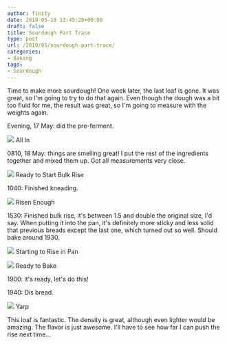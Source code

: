 ```yaml
---
author: finity
date: 2019-05-19 13:45:20+00:00
draft: false
title: Sourdough Part Trace
type: post
url: /2019/05/sourdough-part-trace/
categories:
- Baking
tags:
- Sourdough
---
```





Time to make more sourdough!  One week later, the last loaf is gone.  It was great, so I'm going to try to do that again.  Even though the dough was a bit too fluid for me, the result was great, so I'm going to measure with the weights again.







Evening, 17 May: did the pre-ferment.





![](https://static.notmet.net/wp-content/uploads/2019/05/IMG_20190518_081814-768x1024.jpg)
All In





0810, 18 May: things are smelling great!  I put the rest of the ingredients together and mixed them up.  Got all measurements very close.





![](https://static.notmet.net/wp-content/uploads/2019/05/IMG_20190518_103623-768x1024.jpg)
Ready to Start Bulk Rise





1040: Finished kneading.





![](https://static.notmet.net/wp-content/uploads/2019/05/IMG_20190518_144711-768x1024.jpg)
Risen Enough





1530: Finished bulk rise, it's between 1.5 and double the original size, I'd say.  When putting it into the pan, it's definitely more sticky and less solid that previous breads except the last one, which turned out so well.  Should bake around 1930.





![](https://static.notmet.net/wp-content/uploads/2019/05/IMG_20190518_152857-768x1024.jpg)
Starting to Rise in Pan  




![](https://static.notmet.net/wp-content/uploads/2019/05/IMG_20190518_183226-768x1024.jpg)
Ready to Bake





1900: it's ready, let's do this!







1940: Dis bread.





![](https://static.notmet.net/wp-content/uploads/2019/05/IMG_20190518_193529-768x1024.jpg)
Yarp  






This loaf is fantastic.  The density is great, although even lighter would be amazing.  The flavor is just awesome.  I'll have to see how far I can push the rise next time...




